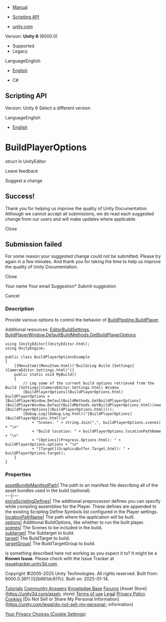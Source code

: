[ ]()

  * [Manual](../Manual/index.html)
  * [Scripting API](../ScriptReference/index.html)

  * [unity.com](https://unity.com/)

Version: **Unity 6** (6000.0)

  * Supported
  * Legacy

LanguageEnglish

  * [English]()

  * C#

[ ](https://docs.unity3d.com)

## Scripting API

Version: Unity 6 Select a different version

LanguageEnglish

  * [English]()

# BuildPlayerOptions

struct in UnityEditor

Leave feedback

Suggest a change

## Success!

Thank you for helping us improve the quality of Unity Documentation. Although
we cannot accept all submissions, we do read each suggested change from our
users and will make updates where applicable.

Close

## Submission failed

For some reason your suggested change could not be submitted. Please <a>try
again</a> in a few minutes. And thank you for taking the time to help us
improve the quality of Unity Documentation.

Close

Your name Your email Suggestion* Submit suggestion

Cancel

[ ]()

### Description

Provide various options to control the behavior of
[BuildPipeline.BuildPlayer](BuildPipeline.BuildPlayer.html).

Additional resources: [EditorBuildSettings](EditorBuildSettings.html),
[BuildPlayerWindow.DefaultBuildMethods.GetBuildPlayerOptions](BuildPlayerWindow.DefaultBuildMethods.GetBuildPlayerOptions.html)

    
    
    using [UnityEditor](UnityEditor.html);
    using UnityEngine;  
      
    public class BuildPlayerOptionsExample
    {
        [[MenuItem](MenuItem.html)("Build/Log Build [Settings](CameraEditor.Settings.html)")]
        public static void MyBuild()
        {
            // Log some of the current build options retrieved from the Build [Settings](CameraEditor.Settings.html) Window
            [BuildPlayerOptions](BuildPlayerOptions.html) buildPlayerOptions = [BuildPlayerWindow.DefaultBuildMethods.GetBuildPlayerOptions](BuildPlayerWindow.DefaultBuildMethods.GetBuildPlayerOptions.html)(new [BuildPlayerOptions](BuildPlayerOptions.html)());
            [Debug.Log](Debug.Log.html)("[BuildPlayerOptions](BuildPlayerOptions.html)\n"
                + "Scenes: " + string.Join(",", buildPlayerOptions.scenes) + "\n"
                + "Build location: " + buildPlayerOptions.locationPathName + "\n"
                + "[Options](Progress.Options.html): " + buildPlayerOptions.options + "\n"
                + "[Target](GraphicsBuffer.Target.html): " + buildPlayerOptions.target);
        }
    }
    

### Properties

[assetBundleManifestPath](BuildPlayerOptions-assetBundleManifestPath.html)|
The path to an manifest file describing all of the asset bundles used in the
build (optional).  
---|---  
[extraScriptingDefines](BuildPlayerOptions-extraScriptingDefines.html)| The
additional preprocessor defines you can specify while compiling assemblies for
the Player. These defines are appended to the existing Scripting Define
Symbols list configured in the Player settings.  
[locationPathName](BuildPlayerOptions-locationPathName.html)| The path where
the application will be built.  
[options](BuildPlayerOptions-options.html)| Additional BuildOptions, like
whether to run the built player.  
[scenes](BuildPlayerOptions-scenes.html)| The Scenes to be included in the
build.  
[subtarget](BuildPlayerOptions-subtarget.html)| The Subtarget to build.  
[target](BuildPlayerOptions-target.html)| The BuildTarget to build.  
[targetGroup](BuildPlayerOptions-targetGroup.html)| The BuildTargetGroup to
build.  
  
Is something described here not working as you expect it to? It might be a
**Known Issue**. Please check with the Issue Tracker at
[issuetracker.unity3d.com](https://issuetracker.unity3d.com).

Copyright ©2005-2025 Unity Technologies. All rights reserved. Built from:
6000.0.36f1 (02b661dc617c). Built on: 2025-01-14.

[Tutorials](https://unity3d.com/learn) [Community
Answers](https://answers.unity3d.com) [Knowledge
Base](https://support.unity3d.com/hc/en-us)
[Forums](https://forum.unity3d.com) [Asset Store](https://unity3d.com/asset-
store) [Terms of use](https://docs.unity3d.com/Manual/TermsOfUse.html)
[Legal](https://unity.com/legal) [Privacy
Policy](https://unity.com/legal/privacy-policy)
[Cookies](https://unity.com/legal/cookie-policy) [Do Not Sell or Share My
Personal Information](https://unity.com/legal/do-not-sell-my-personal-
information)

[Your Privacy Choices (Cookie Settings)](javascript:void\(0\);)

